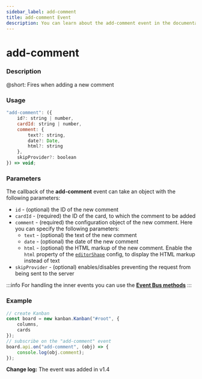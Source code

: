 ```yaml
---
sidebar_label: add-comment
title: add-comment Event
description: You can learn about the add-comment event in the documentation of the DHTMLX JavaScript Kanban library. Browse developer guides and API reference, try out code examples and live demos, and download a free 30-day evaluation version of DHTMLX Kanban.
---
```


# add-comment

### Description

@short: Fires when adding a new comment

### Usage

~~~jsx {}
"add-comment": ({
    id?: string | number,
    cardId: string | number,
    comment: {
        text?: string,
        date?: Date,
        html?: string
    },
    skipProvider?: boolean
}) => void;
~~~

### Parameters

The callback of the **add-comment** event can take an object with the following parameters:

- `id` -  (optional) the ID of the new comment
- `cardId` - (required) the ID of the card, to which the comment to be added
- `comment` - (required) the configuration object of the new comment. Here you can specify the following parameters:
    - `text` - (optional) the text of the new comment
    - `date` - (optional) the date of the new comment
    - `html` - (optional) the HTML markup of the new comment. Enable the `html` property of the [`editorShape`](/api/config/js_kanban_editorshape_config/#--parameters-for-a-comments-type) config, to display the HTML markup instead of text
- `skipProvider` - (optional) enables/disables preventing the request from being sent to the server

:::info
For handling the inner events you can use the [**Event Bus methods**](api/overview/main_overview.md/#event-bus-methods)
:::

### Example

~~~jsx {7-9}
// create Kanban
const board = new kanban.Kanban("#root", {
    columns,
    cards
});
// subscribe on the "add-comment" event
board.api.on("add-comment", (obj) => {
    console.log(obj.comment);
});
~~~

**Change log:** The event was added in v1.4